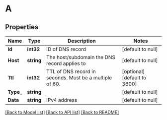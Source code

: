 # A

## Properties
Name | Type | Description | Notes
------------ | ------------- | ------------- | -------------
**Id** | **int32** | ID of DNS record | [default to null]
**Host** | **string** | The host/subdomain the DNS record applies to | [default to null]
**Ttl** | **int32** | TTL of DNS record in seconds. Must be a multiple of 60. | [optional] [default to 3600]
**Type_** | **string** |  | [default to null]
**Data** | **string** | IPv4 address | [default to null]

[[Back to Model list]](../README.md#documentation-for-models) [[Back to API list]](../README.md#documentation-for-api-endpoints) [[Back to README]](../README.md)

